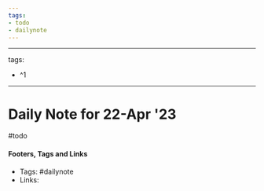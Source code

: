 ```yaml
---
tags:
- todo
- dailynote
---
```


---
tags:
- ^1
---


# Daily Note for 22-Apr '23
#todo


#### Footers, Tags and Links
- Tags: #dailynote      
- Links: 

[^1]:
